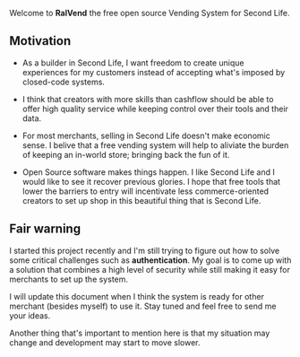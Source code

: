 Welcome to **RalVend** the free open source Vending System for Second Life. 

## Motivation

  * As a builder in Second Life, I want freedom to create unique experiences for my customers instead of accepting what's imposed by closed-code systems.

  * I think that creators with more skills than cashflow should be able to offer high quality service while keeping control over their tools and their data.

  * For most merchants, selling in Second Life doesn't make economic sense. I belive that a free vending system will help to aliviate the burden of keeping an in-world store; bringing back the fun of it.

  * Open Source software makes things happen. I like Second Life and I would like to see it recover previous glories. I hope that free tools that lower the barriers to entry will incentivate less commerce-oriented creators to set up shop in this beautiful thing that is Second Life.

## Fair warning

I started this project recently and I'm still trying to figure out how to solve some critical challenges such as **authentication**. My goal is to come up with a solution that combines a high level of security while still making it easy for merchants to set up the system.

I will update this document when I think the system is ready for other merchant (besides myself) to use it. Stay tuned and feel free to send me your ideas. 

Another thing that's important to mention here is that my situation may change and development may start to move slower.
